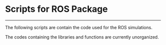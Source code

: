 # Scripts for ROS Package
-------------------------

The following scripts are contain the code used for the ROS simulations.

The codes containing the libraries and functions are currently unorganized.
